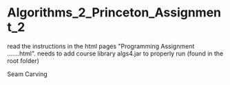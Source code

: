 # Algorithms_2_Princeton_Assignment_2
read the instructions in the html pages "Programming Assignment .......html". needs to add course library algs4.jar to properly run (found in the root folder)

Seam Carving

